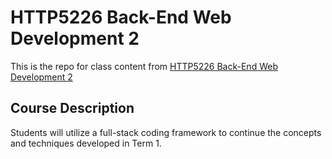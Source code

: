 # HTTP5226 Back-End Web Development 2

This is the repo for class content from [HTTP5226 Back-End Web Development 2 ](https://mediaarts.humber.ca/programs/web-development.html)

## Course Description
Students will utilize a full-stack coding framework to continue the concepts and techniques developed in Term 1.
